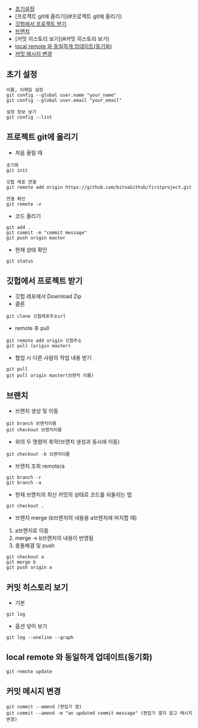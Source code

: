 - [초기설정](#초기설정)
- [프로젝트 git에 올리기](#프로젝트 git에 올리기)
- [깃헙에서 프로젝트 받기](#깃헙에서프로젝트받기)
- [브랜치](#브랜치)
- [커밋 히스토리 보기](#커밋 히스토리 보기)
- [local remote 와 동일하게 업데이트(동기화)](#localremote와동일하게업데이트(동기화))
- [커밋 메시지 변경](#커밋메시지변경)


## 초기 설정
```
이름, 이메일 설정
git config --global user.name "your_name"
git config --global user.email "your_email"

설정 정보 보기
git config --list
```
## 프로젝트 git에 올리기
- 처음 올릴 때
```
초기화
git init

깃헙 레포 연결
git remote add origin https://github.com/bitnaGithub/firstproject.git

연결 확인
git remote -v
```
- 코드 올리기
```
git add .
git commit -m "commit message"
git push origin master
```

- 현재 상태 확인
```
git status
```

## 깃헙에서 프로젝트 받기
- 깃헙 레포에서 Download Zip
- 클론
```
git clone 깃헙레포주소url
```
- remote 후 pull
```
git remote add origin 깃헙주소
git pull (origin master)
```
- 협업 시 다른 사람의 작업 내용 받기
```
git pull
git pull origin master(브랜치 이름)
```
## 브랜치
- 브랜치 생성 및 이동
```
git branch 브랜치이름
git checkout 브랜치이름
```
- 위의 두 명령어 축약(브랜치 생성과 동시에 이동)
```
git checkout -b 브랜치이름
```
- 브랜치 조회 remote/a
```
git branch -r
git branch -a
```
- 현재 브랜치의 최신 커밋의 상태로 코드를 되돌리는 법
```
git checkout .
```
- 브랜치 merge (b브랜치의 내용을 a브랜치에 머지할 때)
1. a브랜치로 이동
2. merge -> b브랜치의 내용이 반영됨
3. 충돌해결 및 push
```
git checkout a
git merge b
git push origin a
```

## 커밋 히스토리 보기
- 기본
```
git log
```
- 옵션 넣어 보기
```
git log --oneline --graph
```
## local remote 와 동일하게 업데이트(동기화)
```
git remote update
```

## 커밋 메시지 변경
```
git commit --amend (편집기 염)
git commit --amend -m "an updated commit message" (편집기 열지 않고 메시지 변경)
```
